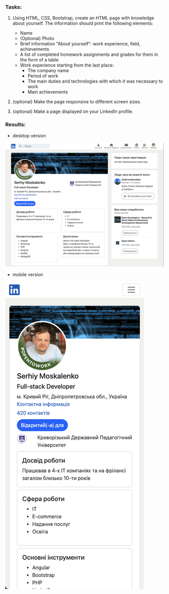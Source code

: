 ### Tasks:
1. Using HTML, CSS, Bootstrap, create an HTML page with knowledge about yourself. The information should print the following elements:
   - Name
   - (Optional) Photo
   - Brief information "About yourself": work experience, field, achievements
   - A list of completed homework assignments and grades for them in the form of a table
   - Work experience starting from the last place:
     - The company name
     - Period of work
     - The main duties and technologies with which it was necessary to work
     - Main achievements

2. (optional) Make the page responsive to different screen sizes.

3. (optional) Make a page displayed on your LinkedIn profile.

### Results:
- desktop version
 
![Preview](./img/screen-web.png)

- mobile version
 
![Preview](./img/screen-mobile.png)